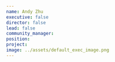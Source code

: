 ```yaml
---
name: Andy Zhu
executive: false
director: false
lead: false
community_manager: 
position:  
project:  
image: ../assets/default_exec_image.png
---
```

